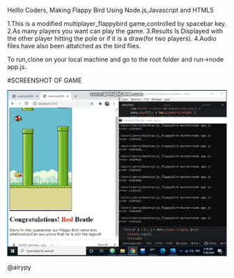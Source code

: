 Helllo Coders,
Making Flappy Bird Using Node.js,Javascript and HTML5

1.This is a modified multiplayer_flappybird game,controlled by spacebar key.
2.As many players you want can play the game.
3.Results Is Displayed with the other player hitting the pole or if it is a draw(for two players).
4.Audio files have also been attatched as the bird flies.

To run,clone on your local machine and go to the root folder and run->node app.js.
 
#SCREENSHOT OF GAME

![Alt text](/Game.jpg?raw=true "GAME")


@airypy  

